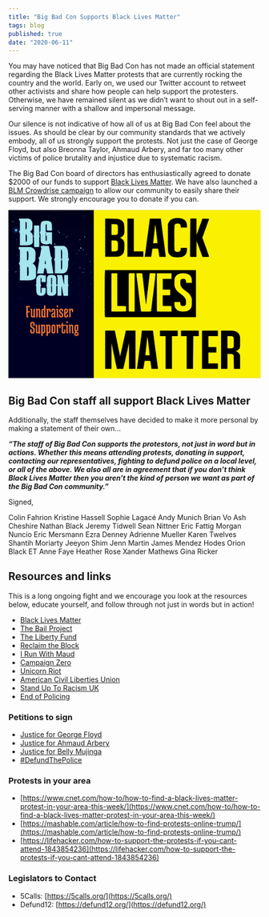 ```yaml
---
title: "Big Bad Con Supports Black Lives Matter"
tags: blog
published: true
date: "2020-06-11"
---
```


You may have noticed that Big Bad Con has not made an official statement regarding the Black Lives Matter protests that are currently rocking the country and the world. Early on, we used our Twitter account to retweet other activists and share how people can help support the protesters. Otherwise, we have remained silent as we didn’t want to shout out in a self-serving manner with a shallow and impersonal message.

Our silence is not indicative of how all of us at Big Bad Con feel about the issues. As should be clear by our community standards that we actively embody, all of us strongly support the protests. Not just the case of George Floyd, but also Breonna Taylor, Ahmaud Arbery, and far too many other victims of police brutality and injustice due to systematic racism.

The Big Bad Con board of directors has enthusiastically agreed to donate $2000 of our funds to support [Black Lives Matter](https://blacklivesmatter.com/). We have also launched a [BLM Crowdrise campaign](https://charity.gofundme.com/o/en/campaign/black-lives-matter28) to allow our community to easily share their support. We strongly encourage you to donate if you can.

[![](/images/crowdrise-campaign-image.png)](https://charity.gofundme.com/o/en/campaign/black-lives-matter28)

## Big Bad Con staff all support Black Lives Matter

Additionally, the staff themselves have decided to make it more personal by making a statement of their own…

**_“The staff of Big Bad Con supports the protestors, not just in word but in actions. Whether this means attending protests, donating in support, contacting our representatives, fighting to defund police on a local level, or all of the above. We also all are in agreement that if you don’t think Black Lives Matter then you aren’t the kind of person we want as part of the Big Bad Con community.”_**

Signed,

Colin Fahrion Kristine Hassell Sophie Lagacé Andy Munich Brian Vo Ash Cheshire Nathan Black Jeremy Tidwell Sean Nittner Eric Fattig Morgan Nuncio Eric Mersmann Ezra Denney Adrienne Mueller Karen Twelves Shantih Moriarty Jeeyon Shim Jenn Martin James Mendez Hodes Orion Black ET Anne Faye Heather Rose Xander Mathews Gina Ricker

## Resources and links

This is a long ongoing fight and we encourage you look at the resources below, educate yourself, and follow through not just in words but in action!

- [Black Lives Matter](http://www.blacklivesmatter.com/)
- [The Bail Project](http://www.bailproject.org/)
- [The Liberty Fund](https://www.libertyfund.nyc/)
- [Reclaim the Block](https://secure.everyaction.com/zae4prEeKESHBy0MKXTIcQ2)
- [I Run With Maud](https://www.gofundme.com/f/i-run-with-maud)
- [Campaign Zero](https://www.joincampaignzero.org/solutions#solutionsoverview)
- [Unicorn Riot](https://unicornriot.ninja/)
- [American Civil Liberties Union](https://www.aclu.org/)
- [Stand Up To Racism UK](https://standuptoracism.org.uk/)
- [End of Policing](https://www.versobooks.com/books/2426-the-end-of-policing)

### **Petitions to sign**

- [Justice for George Floyd](https://www.change.org/p/mayor-jacob-frey-justice-for-george-floyd)
- [Justice for Ahmaud Arbery](https://www.change.org/p/district-attorney-tom-durden-justice-for-ahmaud-arbery-i-run-with-maud?signed=true)
- [Justice for Belly Mujinga](https://www.change.org/p/govia-thameslink-justice-for-belly-mujinga-justiceforbellymujinga?utm_content=cl_sharecopy_22128388_en-GB%3Av1&recruited_by_id=2b2b0700-a1c9-11ea-b32e-29e86ebe33c3&utm_source=share_petition&utm_medium=copylink&utm_campaign=psf_combo_share_initial&utm_term=psf_combo_share_initial)
- [#DefundThePolice](https://blacklivesmatter.com/defundthepolice/)

### **Protests in your area**

- [https://www.cnet.com/how-to/how-to-find-a-black-lives-matter-protest-in-your-area-this-week/](https://www.cnet.com/how-to/how-to-find-a-black-lives-matter-protest-in-your-area-this-week/)
- [https://mashable.com/article/how-to-find-protests-online-trump/](https://mashable.com/article/how-to-find-protests-online-trump/)
- [https://lifehacker.com/how-to-support-the-protests-if-you-cant-attend-1843854236](https://lifehacker.com/how-to-support-the-protests-if-you-cant-attend-1843854236)

### **Legislators to Contact**

- 5Calls: [https://5calls.org/](https://5calls.org/)
- Defund12: [https://defund12.org/](https://defund12.org/)
